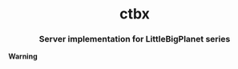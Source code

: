 <div align="center">
  <h1>ctbx</h1>
  <h3>Server implementation for LittleBigPlanet series</h3>
</div>

**Warning**


